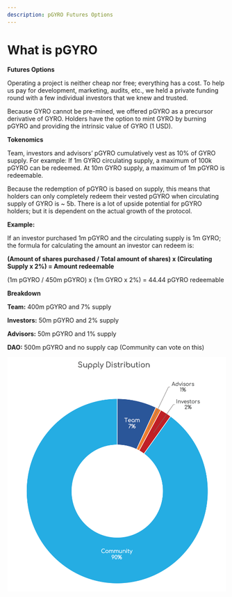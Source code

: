 ```yaml
---
description: pGYRO Futures Options
---
```


# What is pGYRO

**Futures Options**

Operating a project is neither cheap nor free; everything has a cost. To help us pay for development, marketing, audits, etc., we held a private funding round with a few individual investors that we knew and trusted.

Because GYRO cannot be pre-mined, we offered pGYRO as a precursor derivative of GYRO. Holders have the option to mint GYRO by burning pGYRO and providing the intrinsic value of GYRO (1 USD).

**Tokenomics**

Team, investors and advisors’ pGYRO cumulatively vest as 10% of GYRO supply. For example: If 1m GYRO circulating supply, a maximum of 100k pGYRO can be redeemed. At 10m GYRO supply, a maximum of 1m pGYRO is redeemable.

Because the redemption of pGYRO is based on supply, this means that holders can only completely redeem their vested pGYRO when circulating supply of GYRO is \~ 5b. There is a lot of upside potential for pGYRO holders; but it is dependent on the actual growth of the protocol.

**Example:**

If an investor purchased 1m pGYRO and the circulating supply is 1m GYRO; the formula for calculating the amount an investor can redeem is:

**(Amount of shares purchased / Total amount of shares) x (Circulating Supply x 2%) = Amount redeemable**

(1m pGYRO / 450m pGYRO) x (1m GYRO x 2%) = 44.44 pGYRO redeemable

**Breakdown**

**Team:** 400m pGYRO and 7% supply

**Investors:** 50m pGYRO and 2% supply

**Advisors:** 50m pGYRO and 1% supply

**DAO:** 500m pGYRO and no supply cap (Community can vote on this)

![Supply Distribution](<../.gitbook/assets/Asset 6Token.png>)
